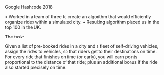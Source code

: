 Google Hashcode 2018 

• Worked in a team of three to create an algorithm that would efficiently organize rides within a simulated city.
• Resulting algorithm placed us in the top 100 in the UK.

The task:

Given a list of pre-booked rides in a city and a fleet of self-driving vehicles, assign the rides to vehicles, so
that riders get to their destinations on time.
For every ride that finishes on time (or early), you will earn points proportional to the distance of that ride;
plus an additional bonus if the ride also started precisely on time.
